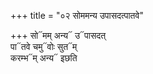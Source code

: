 +++
title = "०२ सोममन्य उपासदत्पातवे"

+++
सो᳓मम् अन्य᳓ उ᳓पासदत्  
पा᳓तवे चमु᳓वोः सुत᳓म्  
करम्भ᳓म् अन्य᳓ इछति